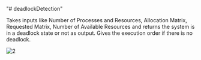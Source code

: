 "# deadlockDetection" 


Takes inputs like Number of Processes and Resources, Allocation Matrix, Requested Matrix, Number of Available Resources
and returns the system is in a deadlock state or not as output. Gives the execution order if there is no deadlock.



![2](https://user-images.githubusercontent.com/79273974/188121075-008fbc63-c558-4297-b513-931b1da76e66.png)
